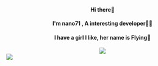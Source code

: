 <div>
<br>
<h4 align=center>Hi there👋</h4>
<h4 align=center>
I'm nano71 , A interesting developer👨‍💻
</h4>
<h4 align=center>
I have a girl I like, her name is Flying👧
</h4>
<p align=center>
  <img src="https://github-readme-stats.vercel.app/api?username=nano71&show_icons=true&hide_border=true&bg_color=fcfcfc">
  <br>
  <img style="display: block" src="https://github-readme-stats.vercel.app/api/top-langs/?username=nano71&layout=compact&langs_count=8&card_width=467&hide=html,lua,java,less,css&hide_border=true&bg_color=fcfcfc">
</p>
</div>


